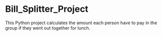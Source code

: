 # Bill_Splitter_Project
This Python project calculates the amount each person have to pay in the group if they went out together for lunch.
